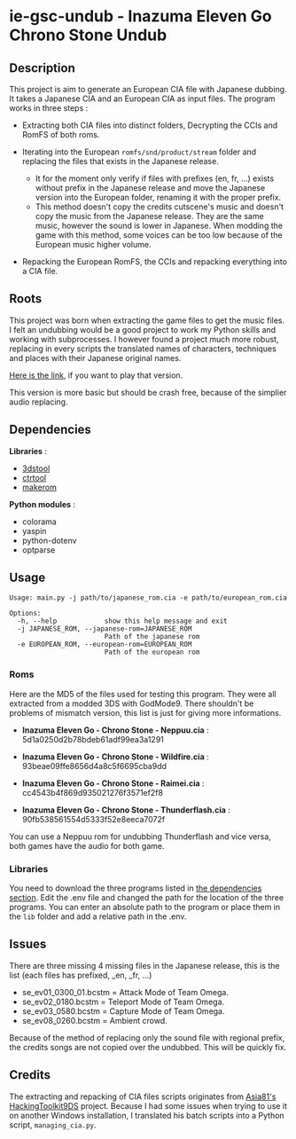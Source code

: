 # ie-gsc-undub -  Inazuma Eleven Go Chrono Stone Undub

## Description

This project is aim to generate an European CIA file with Japanese dubbing. It takes a Japanese CIA and an European CIA as input files. The program works in three steps :

- Extracting both CIA files into distinct folders, Decrypting the CCIs and RomFS of both roms.

- Iterating into the European ```romfs/snd/product/stream``` folder and replacing the files that exists in the Japanese release.
  - It for the moment only verify if files with prefixes (en, fr, ...) exists without prefix in the Japanese release and move the Japanese version into the European folder, renaming it with the proper prefix.
  - This method doesn't copy the credits cutscene's music and doesn't copy the music from the Japanese release. They are the same music, however the sound is lower in Japanese. When modding the game with this method, some voices can be too low because of the European music higher volume.

- Repacking the European RomFS, the CCIs and repacking everything into a CIA file.

## Roots

This project was born when extracting the game files to get the music files. I felt an undubbing would be a good project to work my Python skills and working with subprocesses. I however found a project much more robust, replacing in every scripts the translated names of characters, techniques and places with their Japanese original names.

[Here is the link](https://gbatemp.net/threads/inazuma-eleven-go-2-chrono-stone-neppu-raimei-complete-undub-v3.593505/), if you want to play that version.

This version is more basic but should be crash free, because of the simplier audio replacing.


## Dependencies

**Libraries** :
- [3dstool](https://github.com/dnasdw/3dstool)
- [ctrtool](https://github.com/3DSGuy/Project_CTR/releases/tag/ctrtool-v1.2.0)
- [makerom](https://github.com/3DSGuy/Project_CTR/releases/tag/makerom-v0.18.3)

**Python modules** :
- colorama
- yaspin
- python-dotenv
- optparse

## Usage

```
Usage: main.py -j path/to/japanese_rom.cia -e path/to/european_rom.cia

Options:
  -h, --help            show this help message and exit
  -j JAPANESE_ROM, --japanese-rom=JAPANESE_ROM 
                        Path of the japanese rom
  -e EUROPEAN_ROM, --european-rom=EUROPEAN_ROM
                        Path of the european rom
```

### Roms
Here are the MD5 of the files used for testing this program. They were all extracted from a modded 3DS with GodMode9. There shouldn't be problems of mismatch version, this list is just for giving more informations.

- **Inazuma Eleven Go - Chrono Stone - Neppuu.cia** : 5d1a0250d2b78bdeb61adf99ea3a1291
- **Inazuma Eleven Go - Chrono Stone - Wildfire.cia** : 93beae09ffe8656d4a8c5f6695cba9dd

- **Inazuma Eleven Go - Chrono Stone - Raimei.cia** : cc4543b4f869d935021276f3571ef2f8
- **Inazuma Eleven Go - Chrono Stone - Thunderflash.cia** : 90fb538561554d5333f52e8eeca7072f

You can use a Neppuu rom for undubbing Thunderflash and vice versa, both games have the audio for both game.

### Libraries

You need to download the three programs listed in [the dependencies section](#dependencies). Edit the .env file and changed the path for the location of the three programs. You can enter an absolute path to the program or place them in the ```lib``` folder and add a relative path in the .env.

## Issues

There are three missing 4 missing files in the Japanese release, this is the list (each files has prefixed, _en, _fr, ...)
- se_ev01_0300_01.bcstm  = Attack Mode of Team Omega.
- se_ev02_0180.bcstm = Teleport Mode of Team Omega.
- se_ev03_0580.bcstm = Capture Mode of Team Omega.
- se_ev08_0260.bcstm = Ambient crowd.

Because of the method of replacing only the sound file with regional prefix, the credits songs are not copied over the undubbed. This will be quickly fix.

## Credits

The extracting and repacking of CIA files scripts originates from [Asia81's HackingToolkit9DS](https://github.com/Asia81/HackingToolkit9DS) project. Because I had some issues when trying to use it on another Windows installation, I translated his batch scripts into a Python script, ```managing_cia.py```.